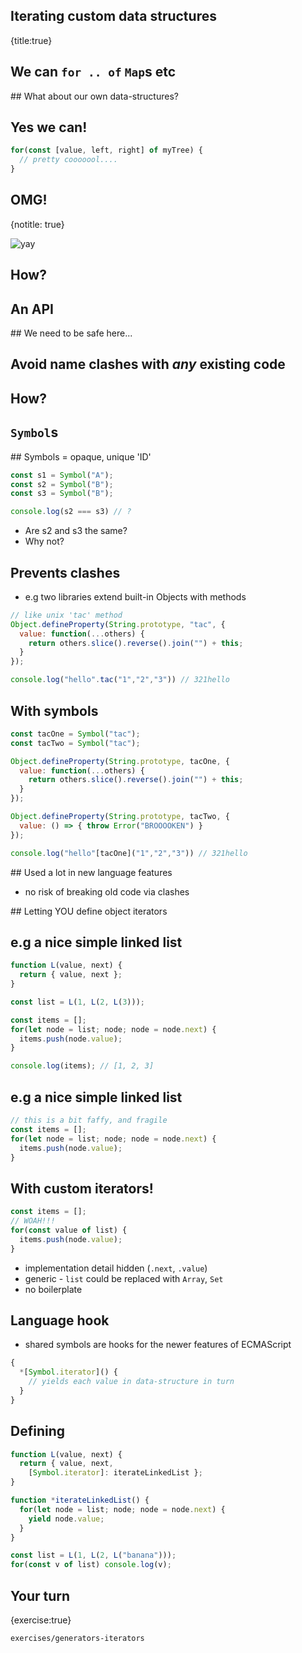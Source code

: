 ## Iterating custom data structures
{title:true}


## We can `for .. of` `Map`s etc

## What about our own data-structures?

## Yes we can!

```javascript
for(const [value, left, right] of myTree) {
  // pretty cooooool....
}
```

## OMG!
{notitle: true}

![yay](media/yay.png)

## How?

## An API

## We need to be safe here...

## Avoid name clashes with *any* existing code

## How?

## `Symbol`s

## Symbols = opaque, unique 'ID'

```javascript
const s1 = Symbol("A");
const s2 = Symbol("B");
const s3 = Symbol("B");

console.log(s2 === s3) // ?
```

<ul>
  <li class='fragment'>Are s2 and s3 the same?</li>
  <li class='fragment'>Why not?</li>
</ul>

## Prevents clashes

- e.g two libraries extend built-in Objects with methods

```javascript
// like unix 'tac' method
Object.defineProperty(String.prototype, "tac", {
  value: function(...others) {
    return others.slice().reverse().join("") + this;
  }
});

console.log("hello".tac("1","2","3")) // 321hello
```

## With symbols

```javascript
const tacOne = Symbol("tac");
const tacTwo = Symbol("tac");

Object.defineProperty(String.prototype, tacOne, {
  value: function(...others) {
    return others.slice().reverse().join("") + this;
  }
});

Object.defineProperty(String.prototype, tacTwo, {
  value: () => { throw Error("BROOOOKEN") }
});

console.log("hello"[tacOne]("1","2","3")) // 321hello
```

## Used a lot in new language features

- no risk of breaking old code via clashes

## Letting YOU define object iterators

## e.g a nice simple linked list

```javascript
function L(value, next) {
  return { value, next };
}

const list = L(1, L(2, L(3)));

const items = [];
for(let node = list; node; node = node.next) {
  items.push(node.value);
}

console.log(items); // [1, 2, 3]
``` 

## e.g a nice simple linked list

```javascript
// this is a bit faffy, and fragile
const items = [];
for(let node = list; node; node = node.next) {
  items.push(node.value);
}
``` 

## With custom iterators!

```javascript
const items = [];
// WOAH!!!
for(const value of list) {
  items.push(node.value);
}
``` 

- implementation detail hidden (`.next`, `.value`)
- generic - `list` could be replaced with `Array`, `Set`
- no boilerplate



## Language hook

- shared symbols are hooks for the newer features of ECMAScript

```javascript
{ 
  *[Symbol.iterator]() {
    // yields each value in data-structure in turn
  } 
}
``` 

## Defining

```javascript
function L(value, next) {
  return { value, next, 
    [Symbol.iterator]: iterateLinkedList };
}

function *iterateLinkedList() {
  for(let node = list; node; node = node.next) {
    yield node.value;
  }
}

const list = L(1, L(2, L("banana")));
for(const v of list) console.log(v);
``` 

## Your turn
{exercise:true}

    exercises/generators-iterators
